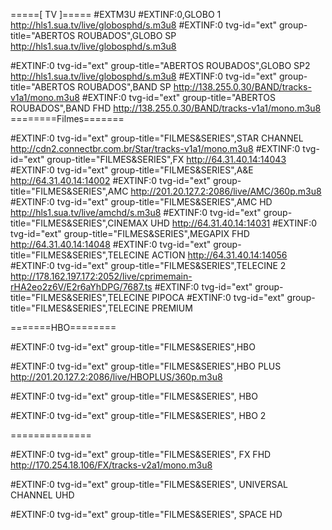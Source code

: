 =====[ TV ]=====
#EXTM3U
#EXTINF:0,GLOBO 1
http://hls1.sua.tv/live/globosphd/s.m3u8
#EXTINF:0 tvg-id="ext" group-title="ABERTOS ROUBADOS",GLOBO SP
http://hls1.sua.tv/live/globosphd/s.m3u8

#EXTINF:0 tvg-id="ext" group-title="ABERTOS ROUBADOS",GLOBO SP2
http://hls1.sua.tv/live/globosphd/s.m3u8
#EXTINF:0 tvg-id="ext" group-title="ABERTOS ROUBADOS",BAND SP
http://138.255.0.30/BAND/tracks-v1a1/mono.m3u8
#EXTINF:0 tvg-id="ext" group-title="ABERTOS ROUBADOS",BAND FHD
http://138.255.0.30/BAND/tracks-v1a1/mono.m3u8
========Filmes=======

#EXTINF:0 tvg-id="ext" group-title="FILMES&SERIES",STAR CHANNEL 
http://cdn2.connectbr.com.br/Star/tracks-v1a1/mono.m3u8
#EXTINF:0 tvg-id="ext" group-title="FILMES&SERIES",FX
http://64.31.40.14:14043
#EXTINF:0 tvg-id="ext" group-title="FILMES&SERIES",A&E
http://64.31.40.14:14002
#EXTINF:0 tvg-id="ext" group-title="FILMES&SERIES",AMC
http://201.20.127.2:2086/live/AMC/360p.m3u8
#EXTINF:0 tvg-id="ext" group-title="FILMES&SERIES",AMC HD
http://hls1.sua.tv/live/amchd/s.m3u8
#EXTINF:0 tvg-id="ext" group-title="FILMES&SERIES",CINEMAX UHD
http://64.31.40.14:14031
#EXTINF:0 tvg-id="ext" group-title="FILMES&SERIES",MEGAPIX FHD
http://64.31.40.14:14048
#EXTINF:0 tvg-id="ext" group-title="FILMES&SERIES",TELECINE ACTION
http://64.31.40.14:14056
#EXTINF:0 tvg-id="ext" group-title="FILMES&SERIES",TELECINE 2
http://178.162.197.172:2052/live/cprimemain-rHA2eo2z6V/E2r6aYhDPG/7687.ts
#EXTINF:0 tvg-id="ext" group-title="FILMES&SERIES",TELECINE PIPOCA
#EXTINF:0 tvg-id="ext" group-title="FILMES&SERIES",TELECINE PREMIUM

=======HBO========

#EXTINF:0 tvg-id="ext" group-title="FILMES&SERIES",HBO

#EXTINF:0 tvg-id="ext" group-title="FILMES&SERIES",HBO PLUS 
http://201.20.127.2:2086/live/HBOPLUS/360p.m3u8

#EXTINF:0 tvg-id="ext" group-title="FILMES&SERIES", HBO 

#EXTINF:0 tvg-id="ext" group-title="FILMES&SERIES", HBO 2 

==============

#EXTINF:0 tvg-id="ext" group-title="FILMES&SERIES", FX FHD
http://170.254.18.106/FX/tracks-v2a1/mono.m3u8

#EXTINF:0 tvg-id="ext" group-title="FILMES&SERIES", UNIVERSAL CHANNEL UHD

#EXTINF:0 tvg-id="ext" group-title="FILMES&SERIES", SPACE HD



